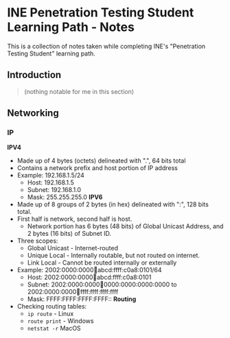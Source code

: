 # INE Penetration Testing Student Learning Path - Notes
This is a collection of notes taken while completing INE's "Penetration Testing Student" learning path.

## Introduction
>(nothing notable for me in this section)

## Networking
### IP
**IPV4** 
- Made up of 4 bytes (octets) delineated with ".", 64 bits total
- Contains a network prefix and host portion of IP address
- Example: 192.168.1.5/24
  - Host: 192.168.1.5
  - Subnet: 192.168.1.0
  - Mask: 255.255.255.0
**IPV6**
- Made up of 8 groups of 2 bytes (in hex) delineated with ":", 128 bits total.
- First half is network, second half is host.
  - Network portion has 6 bytes (48 bits) of Global Unicast Address, and 2 bytes (16 bits) of Subnet ID.
- Three scopes:
  - Global Unicast - Internet-routed
  - Unique Local - Internally routable, but not routed on internet.
  - Link Local - Cannot be routed internally or externally
- Example: 2002:0000:0000:1234:abcd:ffff:c0a8:0101/64
  - Host: 2002:0000:0000:1234:abcd:ffff:c0a8:0101
  - Subnet: 2002:0000:0000:1234:0000:0000:0000:0000 to 2002:0000:0000:1234:ffff:ffff:ffff:ffff
  - Mask: FFFF:FFFF:FFFF:FFFF::
**Routing**
- Checking routing tables:
  - ```ip route``` - Linux
  - ```route print``` - Windows
  - ```netstat -r``` MacOS
